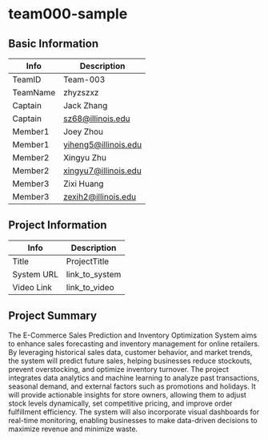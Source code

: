 # team000-sample

## Basic Information

|   Info      |        Description     |
| ----------- | ---------------------- |
| TeamID      |        Team-003        |
| TeamName    |         zhyzszxz       |
| Captain     |       Jack Zhang       |
| Captain     |  sz68@illinois.edu     |
| Member1     |        Joey Zhou       |
| Member1     |   yiheng5@illinois.edu |
| Member2     |     Xingyu Zhu         |
| Member2     |  xingyu7@illinois.edu  |
| Member3     |     Zixi Huang         |
| Member3     |  zexih2@illinois.edu   |

## Project Information

|   Info      |        Description     |
| ----------- | ---------------------- |
|  Title      |       ProjectTitle     |
| System URL  |      link_to_system    |
| Video Link  |      link_to_video     |

## Project Summary

The E-Commerce Sales Prediction and Inventory Optimization System aims to enhance sales forecasting and inventory management for online retailers. By leveraging historical sales data, customer behavior, and market trends, the system will predict future sales, helping businesses reduce stockouts, prevent overstocking, and optimize inventory turnover.
The project integrates data analytics and machine learning to analyze past transactions, seasonal demand, and external factors such as promotions and holidays. It will provide actionable insights for store owners, allowing them to adjust stock levels dynamically, set competitive pricing, and improve order fulfillment efficiency. The system will also incorporate visual dashboards for real-time monitoring, enabling businesses to make data-driven decisions to maximize revenue and minimize waste. 

